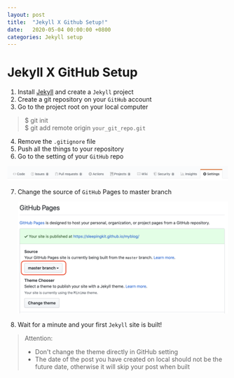```yaml
---
layout: post
title:  "Jekyll X Github Setup!"
date:   2020-05-04 00:00:00 +0800
categories: Jekyll setup 
---
```

# Jekyll X GitHub Setup
1. Install [Jekyll](https://jekyllrb.com/) and create a `Jekyll` project
2. Create a git repository on your `GitHub` account
3. Go to the project root on your local computer
> $ git init  
> $ git add remote origin `your_git_repo.git`  
4. Remove the `.gitignore` file
5. Push all the things to your repository
6. Go to the setting of your `GitHub` repo

![github_setting](../assets/github_setting.png)

7. Change the source of `GitHub` Pages to master branch

   ![github_pages](../assets/github_pages.png)

8. Wait for a minute and your first `Jekyll` site is built!



> Attention:
>
> * Don't change the theme directly in GitHub setting
> * The date of the post you have created on local should not be the future date, otherwise it will skip your post when built